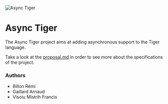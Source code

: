![Async Tiger](https://github.com/thegameg/async-tiger/blob/master/resources/logo.png)

# Async Tiger

The Async Tiger project aims at adding asynchronous support to the Tiger
language.

Take a look at the
[proposal.md](https://github.com/thegameg/async-tiger/blob/master/proposal.md)
in order to see more about the specifications of the project.

### Authors

* Billon Rémi
* Gaillard Arnaud
* Visoiu Mistrih Francis
